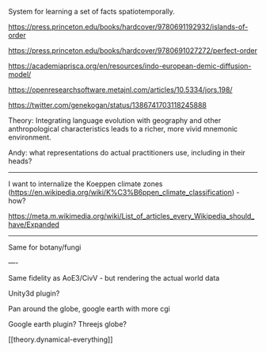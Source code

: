 
System for learning a set of facts spatiotemporally.

https://press.princeton.edu/books/hardcover/9780691192932/islands-of-order

https://press.princeton.edu/books/hardcover/9780691027272/perfect-order

https://academiaprisca.org/en/resources/indo-european-demic-diffusion-model/

https://openresearchsoftware.metajnl.com/articles/10.5334/jors.198/

https://twitter.com/genekogan/status/1386741703118245888

Theory: Integrating language evolution with geography and other anthropological characteristics leads to a richer, more vivid mnemonic environment.

Andy: what representations do actual practitioners use, including in their heads?

---

I want to internalize the Koeppen climate zones (https://en.wikipedia.org/wiki/K%C3%B6ppen_climate_classification) - how?


https://meta.m.wikimedia.org/wiki/List_of_articles_every_Wikipedia_should_have/Expanded

---

Same for botany/fungi

—-

Same fidelity as AoE3/CivV - but rendering the actual world data

Unity3d plugin?

Pan around the globe, google earth with more cgi 

Google earth plugin? Threejs globe?


[[theory.dynamical-everything]]
